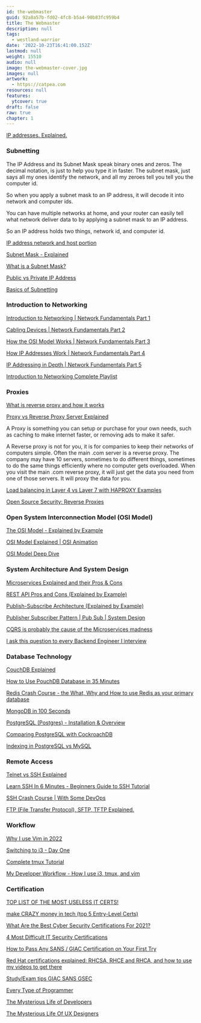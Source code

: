```yaml
---
id: the-webmaster
guid: 92a8a57b-fd02-4fc8-b5a4-90b83fc959b4
title: The Webmaster
description: null
tags:
  - westland-warrior
date: '2022-10-23T16:41:00.152Z'
lastmod: null
weight: 15510
audio: null
image: the-webmaster-cover.jpg
images: null
artwork:
  - https://catpea.com
resources: null
features:
  ytcover: true
draft: false
raw: true
chapter: 1
---
```


[IP addresses. Explained.](https://www.youtube.com/watch?v=7_-qWlvQQtY "Play Video")

### Subnetting

The IP Address and its Subnet Mask speak binary ones and zeros. The decimal notation, is just to help you type it in faster.
The subnet mask, just says all my ones identify the network, and all my zeroes tell you tell you the computer id.

So when you apply a subnet mask to an IP address, it will decode it into network and computer ids.

You can have multiple networks at home, and your router can easily tell what network deliver data to by applying a subnet mask to an IP address.

So an IP address holds two things, network id, and computer id.

[IP address network and host portion](https://www.youtube.com/watch?v=eHV1aOnu7oM "Play Video")

[Subnet Mask - Explained](https://www.youtube.com/watch?v=s_Ntt6eTn94 "Play Video")

[What is a Subnet Mask?](https://www.youtube.com/watch?v=oZGZRtaGyG8 "Play Video")

[Public vs Private IP Address](https://www.youtube.com/watch?v=po8ZFG0Xc4Q "Play Video")

[Basics of Subnetting](https://www.youtube.com/watch?v=q7wNcYliJ1Q "Play Video")

### Introduction to Networking

[Introduction to Networking | Network Fundamentals Part 1](https://www.youtube.com/watch?v=cNwEVYkx2Kk "Play Video")

[Cabling Devices | Network Fundamentals Part 2](https://www.youtube.com/watch?v=Ud8UeNgdaz4 "Play Video")

[How the OSI Model Works | Network Fundamentals Part 3](https://www.youtube.com/watch?v=y9PG-_ZNbWg "Play Video")

[How IP Addresses Work | Network Fundamentals Part 4](https://www.youtube.com/watch?v=v8aYhOxZuNg "Play Video")

[IP Addressing in Depth | Network Fundamentals Part 5](https://www.youtube.com/watch?v=Tnjdk08z3HM "Play Video")

[Introduction to Networking Complete Playlist](https://www.youtube.com/watch?v=cNwEVYkx2Kk&list=PLDQaRcbiSnqF5U8ffMgZzS7fq1rHUI3Q8)

### Proxies

[What is reverse proxy and how it works](https://www.youtube.com/watch?v=MYubx9GmK1Q&t=44 "Play Video")

[Proxy vs Reverse Proxy Server Explained](https://www.youtube.com/watch?v=SqqrOspasag "Play Video")

A Proxy is something you can setup or purchase for your own needs, such as caching to make internet faster, or removing ads to make it safer.

A Reverse proxy is not for you, it is for companies to keep their networks of computers simple. Often the main .com server is a reverse proxy. The company may have 10 servers, sometimes to do different things, sometimes to do the same things efficiently where no computer gets overloaded. When you visit the main .com reverse proxy, it will just get the data you need from one of those servers. It will proxy the data for you.

[Load balancing in Layer 4 vs Layer 7 with HAPROXY Examples](https://www.youtube.com/watch?v=aKMLgFVxZYk "Play Video")

[Open Source Security: Reverse Proxies](https://www.youtube.com/watch?v=2fL8Otb9mTE "Play Video")

### Open System Interconnection Model (OSI Model)

[The OSI Model - Explained by Example](https://www.youtube.com/watch?v=7IS7gigunyI "Play Video")

[OSI Model Explained | OSI Animation](https://www.youtube.com/watch?v=vv4y_uOneC0 "Play Video")

[OSI Model Deep Dive](https://www.youtube.com/watch?v=oVVlMqsLdro "Play Video")

### System Architecture And System Design

[Microservices Explained and their Pros & Cons](https://www.youtube.com/watch?v=T-m7ZFxeg1A "Play Video")

[REST API Pros and Cons (Explained by Example)](https://www.youtube.com/watch?v=M3XQ6yEC51Q "Play Video")

[Publish-Subscribe Architecture (Explained by Example)](https://www.youtube.com/watch?v=O1PgqUqZKTA "Play Video")

[Publisher Subscriber Pattern | Pub Sub | System Design](https://www.youtube.com/watch?v=algmP8MGeL4 "Play Video")

[CQRS is probably the cause of the Microservices madness](https://www.youtube.com/watch?v=DQ3D_mplIgY "Play Video")

[I ask this question to every Backend Engineer I interview](https://www.youtube.com/watch?v=bDIB2eIzIC8 "Play Video")

### Database Technology

[CouchDB Explained](https://www.youtube.com/watch?v=aOE90VAVOcU "Play Video")

[How to Use PouchDB Database in 35 Minutes](https://www.youtube.com/watch?v=V6X-JrRHAvY "Play Video")

[Redis Crash Course - the What, Why and How to use Redis as your primary database](https://www.youtube.com/watch?v=OqCK95AS-YE "Play Video")

[MongoDB in 100 Seconds](https://www.youtube.com/watch?v=-bt_y4Loofg "Play Video")

[PostgreSQL (Postgres) - Installation & Overview](https://www.youtube.com/watch?v=fZQI7nBu32M "Play Video")

[Comparing PostgreSQL with CockroachDB](https://www.youtube.com/watch?v=VovUiQJJvKk "Play Video")

[Indexing in PostgreSQL vs MySQL](https://www.youtube.com/watch?v=T9n_-_oLrbM "Play Video")

### Remote Access

[Telnet vs SSH Explained](https://www.youtube.com/watch?v=tZop-zjYkrU "Play Video")

[Learn SSH In 6 Minutes - Beginners Guide to SSH Tutorial](https://www.youtube.com/watch?v=v45p_kJV9i4 "Play Video")

[SSH Crash Course | With Some DevOps](https://www.youtube.com/watch?v=hQWRp-FdTpc "Play Video")

[FTP (File Transfer Protocol), SFTP, TFTP Explained.](https://www.youtube.com/watch?v=tOj8MSEIbfA "Play Video")

### Workflow

[Why I use Vim in 2022](https://www.youtube.com/watch?v=D4YTJ2W5q4Y "Play Video")

[Switching to i3 - Day One](https://www.youtube.com/watch?v=1tAFXThjzsY "Play Video")

[Complete tmux Tutorial](https://www.youtube.com/watch?v=Yl7NFenTgIo "Play Video")

[My Developer Workflow - How I use i3, tmux, and vim](https://www.youtube.com/watch?v=bdumjiHabhQ "Play Video")

### Certification

[TOP LIST OF THE MOST USELESS IT CERTS!](https://www.youtube.com/watch?v=wiB1IyLW-dc "Play Video")

[make CRAZY money in tech (top 5 Entry-Level Certs)](https://www.youtube.com/watch?v=W2tTsjkX76o "Play Video")

[What Are the Best Cyber Security Certifications For 2021?](https://www.youtube.com/watch?v=WyLt8gBYlwQ "Play Video")

[4 Most Difficult IT Security Certifications](https://www.youtube.com/watch?v=cWlVxMu2AJM "Play Video")

[How to Pass Any SANS / GIAC Certification on Your First Try](https://www.youtube.com/watch?v=LBGgLbiQ9lM "Play Video")

[Red Hat certifications explained: RHCSA, RHCE and RHCA, and how to use my videos to get there](https://www.youtube.com/watch?v=q_tCStK997c "Play Video")

[Study/Exam tips GIAC SANS GSEC](https://www.youtube.com/watch?v=8Lr3ahLaPmE "Play Video")

[Every Type of Programmer](https://www.youtube.com/watch?v=ttcflCFd5B8 "Play Video")

[The Mysterious Life of Developers](https://www.youtube.com/watch?v=ocwnns57cYQ "Play Video")

[The Mysterious Life Of UX Designers](https://www.youtube.com/watch?v=gfHcnig8Lo4 "Play Video")

